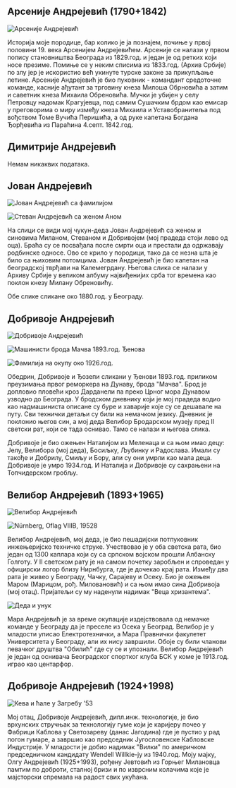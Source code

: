 ## Арсеније Андрејевић (1790+1842)
![Арсеније Андрејевић](https://storage.googleapis.com/andsnews.appspot.com/entry/istorijat_9.jpg "Арсеније Андрејевић, уље, рад Уроша Кнежевића, Народни музеј Београд")

Историја моје породице, бар колико је ја познајем, почиње у првој половини 19. века Арсенијем Андрејевићем. Арсеније се налази у првом попису становништва Београда из 1829.год. и један је од ретких који носе презиме. Помиње се у неким списима из 1833.год. (Архив Србије) по злу јер је искористио већ укинуте турске законе за прикупљање летине. Арсеније Андрејевић је био пуковник - командант средоточне команде, касније ађутант за трговину кнеза Милоша Обрновића а затим и саветник кнеза Михаила Обреновића. Мучки је убијен у селу Петровцу надомак Крагујевца, под самим Сушачким брдом као емисар у преговорима о миру између кнеза Михаила и Уставобранитеља под вођством Томе Вучића Перишића, а од руке капетана Богдана Ђорђевића из Параћина 4.септ. 1842.год.

## Димитрије Андрејевић

Немам никаквих података.

## Јован Андрејевић

![Јован Андрејевић са фамилијом](https://storage.googleapis.com/andsnews.appspot.com/entry/istorijat_0.jpg "Јован Андрејевић са фамилијом")

![Стеван Андрејевић са женом Аном](https://storage.googleapis.com/andsnews.appspot.com/entry/istorijat_1.jpg "Стеван Андрејевић са женом Аном")

На слици се види мој чукун-деда Јован Андрејевић са женом и синовима Миланом, Стеваном и Добривојем (мој прадеда стоји лево од оца). Браћа су се посвађала после смрти оца и престали да одржавају родбинске односе. Ово се крило у породици, тако да се незна шта је било са њиховим потомцима. Јован Андрејевић је био капетан на београдској тврђави на Калемегрдану. Његова слика се налази у Архиву Србије у великом албуму највиђенијих срба тог времена као поклон кнезу Милану Обреновићу.

Обе слике сликане око 1880.год. у Београду.

## Добривоје Андрејевић

![Добривоје Андрејевић](https://storage.googleapis.com/andsnews.appspot.com/entry/istorijat_3.jpg "Добривоје Андрејевић")

![Машинисти брода Мачва 1893.год. Ђенова](https://storage.googleapis.com/andsnews.appspot.com/entry/istorijat_2.jpg "Машинисти брода Мачва 1893.год. Ђенова")

![Фамилија на окупу око 1926.год.](https://storage.googleapis.com/andsnews.appspot.com/entry/istorijat_4.jpg "Фамилија на окупу око 1926.год.")

Обедрин, Добривоје и Ђозепи сликани у Ђенови 1893.год. приликом преузимања првог реморкера на Дунаву, брода "Мачва". Брод је допловио пловећи кроз Дарданели па преко Црног мора Дунавом узводно до Београда. У бродском дневнику који је мој прадеда водио као надмашиниста описане су буре и хаварије које су се дешавале на путу. Сви технички детаљи су били на немачком језику. Дневник је поклонио његов син, а мој деда Велибор Бродарском музеју пред II светски рат, који се тада оснивао. Тамо се налази и његова слика.

Добривоје је био ожењен Наталијом из Меленаца и са њом имао децу: Јелу, Велибора (мој деда), Босиљку, Љубинку и Радослава. Имали су такође и Добрилу, Смиљу и Бору, али су они умрли као мала деца. Добривоје је умро 1934.год. И Наталија и Добривоје су сахрањени на Топчидерском гробљу.

## Велибор Андрејевић (1893+1965)
![Велибор Андрејевић](https://storage.googleapis.com/andsnews.appspot.com/entry/istorijat_5.jpg "Велибор Андрејевић")

![Nürnberg, Oflag VIIIB, 19528](https://storage.googleapis.com/andsnews.appspot.com/entry/istorijat_6.jpg "Nürnberg, Oflag VIIIB, 19528")

Велибор Андрејевић, мој деда, је био пешадијски потпуковник инжењеријско техничке струке. Учествовао је у оба светска рата, био један од 1300 каплара који су са српском војском прошли Албанску Голготу. У II светском рату је на самом почетку заробљен и спроведан у официрски логор близу Нирнбурга, где је дочекао крај рата. Између два рата је живео у Београду, Чачку, Сарајеву и Осеку. Био је ожењен Маром (Марицом, рођ. Миловановић) и са њом имао сина Добривоја (мој отац). Пријатељи су му наденули надимак "Веца хризантема".

![Деда и унук](https://storage.googleapis.com/andsnews.appspot.com/entry/istorijat_7.jpg "Деда и унук")

Мара Андрејевић је за време окупације издејствовала од немачке команде у Београду да је преселе из Осека у Београд. Велибор је у младости уписао Електротехнички, а Мара Правнички факулетет Университета у Београду, али их нису завршили. Обоје су били чланови певачког друштва "Обилић" где су се и упознали. Велибор Андрејевић је један од оснивача Београдског спортког клуба БСК у коме је 1913.год. играо као центарфор.

## Добривоје Андрејевић (1924+1998)
![Кева и ћале у Загребу '53](https://storage.googleapis.com/andsnews.appspot.com/entry/istorijat_8.jpg "Кева и ћале у Загребу '53")

Мој отац, Добривоје Андрејевић, дипл.инж. технологије, је био врхунских стручњак за технологију гуме који је каријеру почео у Фабрици Каблова у Светозареву (данас Јагодина) где је пустио у рад погон гумаре, а завршио као председник Југословенске Кабловске Индустрије. У младости је добио надимак "Вилки" по америчком председничком кандидату Wendell Willkie-ју из 1940.год. Моју мајку, Олгу Андрејевић (1925+1993), рођену Јевтовић из Горњег Милановца памтим по доброти, сталној бризи и по изврсним колачима које је мајсторски спремала на радост свих укућана.

